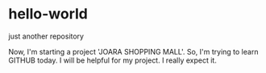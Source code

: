 # hello-world
just another repository

Now, I'm starting a project 'JOARA SHOPPING MALL'. So, I'm trying to learn GITHUB today.
I will be helpful for my project. I really expect it.
